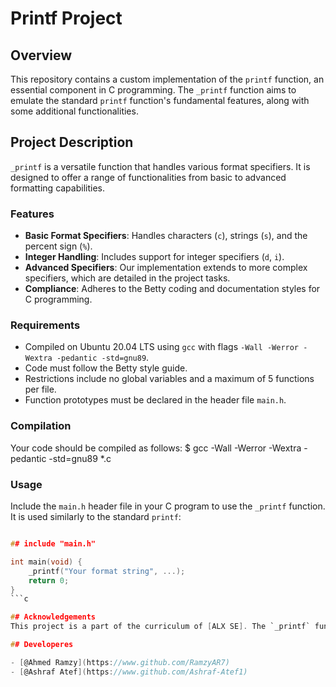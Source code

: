 # Printf Project

## Overview
This repository contains a custom implementation of the `printf` function, an essential component in C programming. The `_printf` function aims to emulate the standard `printf` function's fundamental features, along with some additional functionalities.

## Project Description
`_printf` is a versatile function that handles various format specifiers. It is designed to offer a range of functionalities from basic to advanced formatting capabilities.

### Features
- **Basic Format Specifiers**: Handles characters (`c`), strings (`s`), and the percent sign (`%`).
- **Integer Handling**: Includes support for integer specifiers (`d`, `i`).
- **Advanced Specifiers**: Our implementation extends to more complex specifiers, which are detailed in the project tasks.
- **Compliance**: Adheres to the Betty coding and documentation styles for C programming.

### Requirements
- Compiled on Ubuntu 20.04 LTS using `gcc` with flags `-Wall -Werror -Wextra -pedantic -std=gnu89`.
- Code must follow the Betty style guide.
- Restrictions include no global variables and a maximum of 5 functions per file.
- Function prototypes must be declared in the header file `main.h`.

### Compilation
Your code should be compiled as follows:
$ gcc -Wall -Werror -Wextra -pedantic -std=gnu89 *.c

### Usage

Include the `main.h` header file in your C program to use the `_printf` function. It is used similarly to the standard `printf`:
```c

## include "main.h"

int main(void) {
    _printf("Your format string", ...);
    return 0;
}
```c

## Acknowledgements
This project is a part of the curriculum of [ALX SE]. The `_printf` function is inspired by the C standard library's `printf` function.

## Developeres

- [@Ahmed Ramzy](https://www.github.com/RamzyAR7)
- [@Ashraf Atef](https://www.github.com/Ashraf-Atef1)
